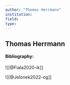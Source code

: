 ```yaml
---
author: "Thomas Herrmann"
institution:
field:
type:
---
```


## Thomas Herrmann
#### Bibliography:

![[@Fiala2020-ik]]

![[@Jelonek2022-og]]